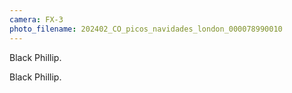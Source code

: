 ```yaml
---
camera: FX-3
photo_filename: 202402_CO_picos_navidades_london_000078990010
---
```


Black Phillip.

Black Phillip.